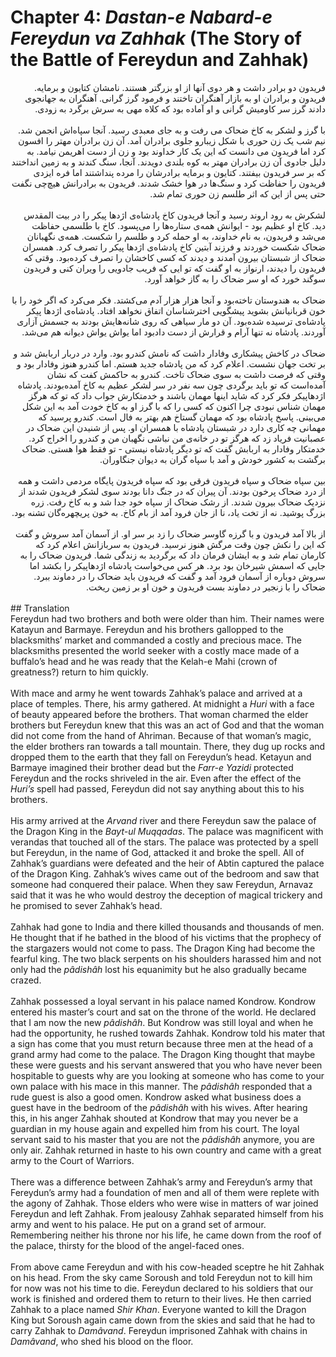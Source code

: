 # Chapter 4: *Dastan-e Nabard-e Fereydun va Zahhak* (The Story of the Battle of Fereydun and Zahhak)

<div dir="rtl">
فریدون دو برادر داشت و هر دوی آنها از او بزرگتر هستند. نامشان کتایون و برمایه. فریدون و برادران او به بازار آهنگران تاختند و فرمود گرز گرانی. آهنگران به جهانجوی دادند گرز سر کاومیش گرانی و او آماده بود که کلاه مهی به سرش برگرد به زودی. 
<br>
<br>
با گرز و لشکر به کاخ ضحاک می رفت و به جای معبدی رسید. آنجا سپاه‌اش انجمن شد. نیم شب یک زن حوری با شکل زیبارو جلوی برادران آمد. آن زن برادران مهتر را افسون کرد اما فریدون می دانست که این یک کار خداوند بود و زن از دست اهریمن  نیامد. به دلیل جادوی آن زن برادران مهتر به کوه بلندی دویدند. آنجا، سنگ کندند و به زمین انداختند که بر سر فریدون بیفتند.  کتایون و برمایه برادرشان را مرده پنداشتند اما فره ایزدی فریدون را حفاظت کرد و سنگ‌ها در هوا خشک شدند. فریدون به برادرانش هیچ‌چی نگفت حتی پس از این که اثر طلسم زن حوری تمام شد. 
<br>
<br> 
لشکرش به رود اروند رسید و آنجا فریدون کاخ پادشاه‌ی اژدها پیکر را در بیت المقدس دید. کاخ او عظیم بود - ایوانش همه‌ی ستاره‌ها را می‌پسود. کاخ با طلسمی حفاظت می‌شد و فریدون، به نام خداوند، به او حمله کرد و طلسم را شکست. همه‌ی نگهبانان ضحاک شکست خوردند و فرزند آبتین کاخ پادشاه‌ی اژدها پیکر را تصرف کرد. همسران ضحاک از شبستان بیرون آمدند و دیدند که کسی کاخشان را تصرف کرده‌بود. وقتی که فریدون را دیدند، ارنواز به او گفت که تو ایی که فریب جادویی را ویران کنی و فریدون سوگند خورد که او سر ضحاک را به گاز خواهد آورد.
<br>
<br>
ضحاک به هندوستان تاخته‌بود و آنجا هزار هزار آدم می‌کشتد. فکر می‌کرد که اگر خود را با خون قربانیانش بشوید پیشگویی اخترشناسان اتفاق نخواهد افتاد.  پادشاه‌ی اژدها پیکر پادشاه‌ی ترسیده شده‌بود. آن دو مار سیاهی که روی شانه‌هایش بودند به جسمش آزاری آوردند. پادشاه نه تنها آرام و قرارش از دست داد‌بود اما یواش یواش دیوانه هم می‌شد.      
<br>
<br>
ضحاک در کاخش پیشکاری وفادار داشت که نامش کندرو بود. وارد در دربار اربابش شد و بر تخت جهان نشست. اعلام کرد که من پادشاه جدید هستم. اما کندرو هنوز وفادار بود و وقتی که فرصت داشت به سوی ضحاک تاخت. کندرو به حاکمش کفت که نشان آمده‌است که تو باید برگردی چون سه نفر در سر لشکر عظیم به کاخ آمد‌ه‌بودند. پادشاه اژدهاپیکر فکر کرد که شاید اینها مهمان باشند و خدمتکارش جواب داد که تو که هرگز مهمان شناس نبودی چرا اکنون که کسی را که با گرز او به کاخ خودت آمد به این شکل می‌بینی. پاسخ پادشاه بود که مهمان گستاخ هم بهتر به فال است. کندرو پرسید که مهمانی چه کاری دارد در شبستان پادشاه با همسران او. پس از شنیدن این ضحاک در عصبانیت فریاد زد که هرگز تو در خانه‌ی من نباشی نگهبان من و کندرو را اخراج کرد. خدمتکار وفادار به اربابش گفت که تو دیگر پادشاه نیستی - تو فقط هوا هستی. ضحاک برگشت به کشور خودش و آمد با سپاه گران به دیوان جنگاوران. 
<br>
<br>
بین سپاه ضحاک و سپاه فریدون فرقی بود که سپاه فریدون پایگاه مردمی داشت و همه از درد ضحاک پرخون بودند. آن پیران که در جنگ دانا بودند سوی لشکر فریدون شدند از نزدیک ضحاک بیرون شدند. از رشک ضحاک از سپاه خود جدا شد و به کاخ رفت. زره بزرگ پوشید. نه از تخت یاد، نا از جان  فرود آمد از بام کاخ. به خون پریچهره‌گان تشنه بود. 
<br>
<br>
از بالا آمد فریدون و با گرزه گاوسر ضحاک را زد بر سر او. از آسمان آمد سروش و گفت که این را نکش چون وقت مرگش هنوز نرسید. فریدون به سربازانش اعلام کرد که کارمان تمام شد و به ایشان فرمان داد که برگردید به زندگی شما. فریدون ضحاک را به جایی که اسمش شیرخان بود برد. هر کس می‌خواست پادشاه اژدهاپیکر را بکشد اما سروش دوباره از آسمان فرود آمد و گفت که فریدون باید ضحاک را در دماوند ببرد. ضحاک را با زنجیر در دماوند بست فریدون و خون او بر زمین ریخت. 
</div>
<br>
## Translation
<div>
Fereydun had two brothers and both were older than him. Their names were Katayun and Barmaye. Fereydun and his brothers gallopped to the blacksmiths’ market and commanded a costly and precious mace. The blacksmiths presented the world seeker with a costly mace made of a buffalo’s head and he was ready that the Kelah-e Mahi (crown of greatness?) return to him quickly. 
<br>
<br>
With mace and army he went towards Zahhak’s palace and arrived at a place of temples. There, his army gathered. At midnight a <em>Huri</em> with a face of beauty appeared before the brothers. That woman charmed the elder brothers but Fereydun knew that this was an act of God and that the woman did not come from the hand of Ahriman. Because of that woman’s magic, the elder brothers ran towards a tall mountain. There, they dug up rocks and dropped them to the earth that they fall on Fereydun’s head. Ketayun and Barmaye imagined their brother dead but the <em>Farr-e Yazidi</em> protected Fereydun and the rocks shriveled in the air. Even after the effect of the <em>Huri’s</em> spell had passed, Fereydun did not say anything about this to his brothers.
<br>
<br>
His army arrived at the <em>Arvand</em> river and there Fereydun saw the palace of the Dragon King in the <em>Bayt-ul Muqqadas</em>. The palace was magnificent with verandas that touched all of the stars. The palace was protected by a spell but Fereydun, in the name of God, attacked it and broke the spell. All of Zahhak’s guardians were defeated and the heir of Abtin captured the palace of the Dragon King. Zahhak’s wives came out of the bedroom and saw that someone had conquered their palace. When they saw Fereydun, Arnavaz said that it was he who would destroy the deception of magical trickery and he promised to sever Zahhak’s head. 
<br>
<br>
Zahhak had gone to India and there killed thousands and thousands of men. He thought that if he bathed in the blood of his victims that the prophecy of the stargazers would not come to pass. The Dragon King had become the fearful king. The two black serpents on his shoulders harassed him and not only had the <em>pâdishâh</em> lost his equanimity but he also gradually became crazed. 
<br>
<br>
Zahhak possessed a loyal servant in his palace named Kondrow. Kondrow entered his master’s court and sat on the throne of the world. He declared that I am now the new <em>pâdishâh</em>. But Kondrow was still loyal and when he had the opportunity, he rushed towards Zahhak. Kondrow told his mater that a sign has come that you must return because three men at the head of a grand army had come to the palace. The Dragon King thought that maybe these were guests and his servant answered that you who have never been hospitable to guests why are you looking at someone who has come to your own palace with his mace in this manner. The <em>pâdishâh</em> responded that a rude guest is also a good omen. Kondrow asked what business does a guest have in the bedroom of the <em>pâdishâh</em> with his wives. After hearing this, in his anger Zahhak shouted at Kondrow that may you never be a guardian in my house again and expelled him from his court. The loyal servant said to his master that you are not the <em>pâdishâh</em> anymore, you are only air. Zahhak returned in haste to his own country and came with a great army to the Court of Warriors.
<br>
<br>
There was a difference between Zahhak’s army and Fereydun’s army that Fereydun’s army had a foundation of men and all of them were replete with the agony of Zahhak. Those elders who were wise in matters of war joined Fereydun and left Zahhak. From jealousy Zahhak separated himself from his army and went to his palace. He put on a grand set of armour. Remembering neither his throne nor his life, he came down from the roof of the palace, thirsty for the blood of the angel-faced ones. 
<br>
<br> 
From above came Fereydun and with his cow-headed sceptre he hit Zahhak on his head. From the sky came Soroush and told Fereydun not to kill him for now was not his time to die. Fereydun declared to his soldiers that our work is finished and ordered them to return to their lives. He then carried Zahhak to a place named <em>Shir Khan</em>. Everyone wanted to kill the Dragon King but Soroush again came down from the skies and said that he had to carry Zahhak to <em>Damâvand</em>. Fereydun imprisoned Zahhak with chains in <em>Damâvand</em>, who shed his blood on the floor. 
</div>